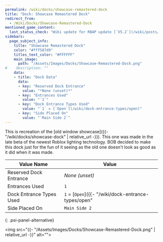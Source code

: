 ```yaml
---
permalink: /wiki/docks/showcase-remastered-dock
title: "Dock: Showcase Remastered Dock"
redirect_from:
  - /Wiki/Docks/Showcase-Remastered-Dock
mentioned_game_content:
  last_status_check: "Wiki update for RBAP update [`V5.2`](/wiki/posts/update-log/5-2-0)"
sidebars:
  page_subject_info:
    title: "Showcase Remastered Dock"
    color: "#fff587d9"
    titles_text_color: "#FFFFFF"
    main_image:
      path: "/Assets/Images/Docks/Showcase-Remastered-Dock.png"
#    description: ""
    data:
    - title: "Dock Data"
      data:
      - key: "Reserved Dock Entrance"
        value: "*None (unset)*"
      - key: "Entrances Used"
        value: "`1`"
      - key: "Dock Entrance Types Used"
        value: "`1` = [`Open`](/wiki/dock-entrance-types/open)"
      - key: "Side Placed On"
        value: "`Main Side 2`"
---
```


This is recreation of the [old window showcase]({{- "/wiki/docks/showcase-dock" | relative_url -}}). This one was made in the late beta of the newest Roblox lighting technology. BOB decided to make this dock just for the fun of it seeing as the old one doesn't look as good as it did when it was made.

| Value Name               | Value |
|-|-|
| Reserved Dock Entrance   | *None (unset)* |
| Entrances Used           | `1` |
| Dock Entrance Types Used | `1` = [`Open`]({{- "/wiki/dock-entrance-types/open" | relative_url -}}) |
| Side Placed On           | `Main Side 2` |
{: .psi-panel-alternative}

<img src="{{- "/Assets/Images/Docks/Showcase-Remastered-Dock.png" | relative_url -}}" alt="">